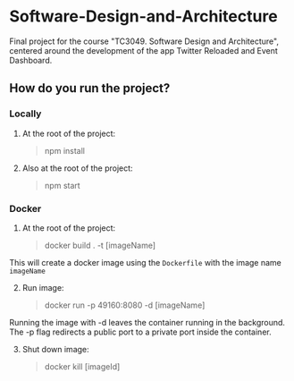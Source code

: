 # Software-Design-and-Architecture
Final project for the course "TC3049. Software Design and Architecture", centered around the development of the app Twitter Reloaded and Event Dashboard.

## How do you run the project?
### Locally
1. At the root of the project:

    >npm install

2. Also at the root of the project:

    >npm start

### Docker
1. At the root of the project:

    >docker build . -t [imageName] 

This will create a docker image using the `Dockerfile` with the image name `imageName`

2. Run image:

    >docker run -p 49160:8080 -d [imageName]

Running the image with -d leaves the container running in the background. 
The -p flag redirects a public port to a private port inside the container.

3. Shut down image:

    >docker kill [imageId]
